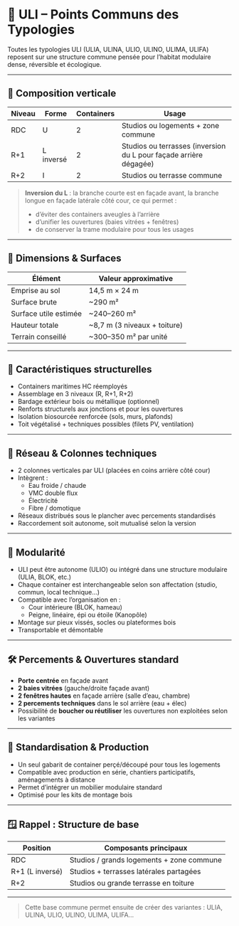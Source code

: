 # 🧱 ULI – Points Communs des Typologies

Toutes les typologies ULI (ULIA, ULINA, ULIO, ULINO, ULIMA, ULIFA) reposent sur une structure commune pensée pour l’habitat modulaire dense, réversible et écologique.

---

## 🧩 Composition verticale

| Niveau | Forme  | Containers | Usage |
|--------|--------|------------|-------|
| RDC    | U      | 2          | Studios ou logements + zone commune |
| R+1    | L inversé | 2        | Studios ou terrasses (inversion du L pour façade arrière dégagée) |
| R+2    | I      | 2          | Studios ou terrasse commune |

> **Inversion du L** : la branche courte est en façade avant, la branche longue en façade latérale côté cour, ce qui permet :
> - d’éviter des containers aveugles à l’arrière
> - d’unifier les ouvertures (baies vitrées + fenêtres)
> - de conserver la trame modulaire pour tous les usages

---

## 📐 Dimensions & Surfaces

| Élément                 | Valeur approximative         |
|-------------------------|------------------------------|
| Emprise au sol          | 14,5 m × 24 m                |
| Surface brute           | ~290 m²                      |
| Surface utile estimée   | ~240–260 m²                  |
| Hauteur totale          | ~8,7 m (3 niveaux + toiture) |
| Terrain conseillé       | ~300–350 m² par unité        |

---

## 🧱 Caractéristiques structurelles

- Containers maritimes HC réemployés
- Assemblage en 3 niveaux (R, R+1, R+2)
- Bardage extérieur bois ou métallique (optionnel)
- Renforts structurels aux jonctions et pour les ouvertures
- Isolation biosourcée renforcée (sols, murs, plafonds)
- Toit végétalisé + techniques possibles (filets PV, ventilation)

---

## 🧩 Réseau & Colonnes techniques

- 2 colonnes verticales par ULI (placées en coins arrière côté cour)
- Intègrent :
  - Eau froide / chaude
  - VMC double flux
  - Électricité
  - Fibre / domotique
- Réseaux distribués sous le plancher avec percements standardisés
- Raccordement soit autonome, soit mutualisé selon la version

---

## 🔁 Modularité

- ULI peut être autonome (ULIO) ou intégré dans une structure modulaire (ULIA, BLOK, etc.)
- Chaque container est interchangeable selon son affectation (studio, commun, local technique…)
- Compatible avec l’organisation en :
  - Cour intérieure (BLOK, hameau)
  - Peigne, linéaire, épi ou étoile (Kanopôle)
- Montage sur pieux vissés, socles ou plateformes bois
- Transportable et démontable

---

## 🛠️ Percements & Ouvertures standard

- **Porte centrée** en façade avant
- **2 baies vitrées** (gauche/droite façade avant)
- **2 fenêtres hautes** en façade arrière (salle d’eau, chambre)
- **2 percements techniques** dans le sol arrière (eau + élec)
- Possibilité de **boucher ou réutiliser** les ouvertures non exploitées selon les variantes

---

## 🔌 Standardisation & Production

- Un seul gabarit de container perçé/découpé pour tous les logements
- Compatible avec production en série, chantiers participatifs, aménagements à distance
- Permet d’intégrer un mobilier modulaire standard
- Optimisé pour les kits de montage bois

---

## 🪟 Rappel : Structure de base

| Position       | Composants principaux        |
|----------------|------------------------------|
| RDC            | Studios / grands logements + zone commune |
| R+1 (L inversé) | Studios + terrasses latérales partagées |
| R+2            | Studios ou grande terrasse en toiture |

---

> Cette base commune permet ensuite de créer des variantes : ULIA, ULINA, ULIO, ULINO, ULIMA, ULIFA…
